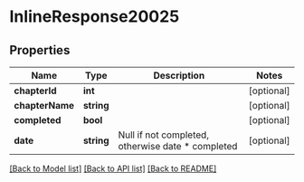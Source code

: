 # InlineResponse20025

## Properties
Name | Type | Description | Notes
------------ | ------------- | ------------- | -------------
**chapterId** | **int** |  | [optional] 
**chapterName** | **string** |  | [optional] 
**completed** | **bool** |  | [optional] 
**date** | **string** | Null if not completed, otherwise date      *                                                completed | [optional] 

[[Back to Model list]](../README.md#documentation-for-models) [[Back to API list]](../README.md#documentation-for-api-endpoints) [[Back to README]](../README.md)



